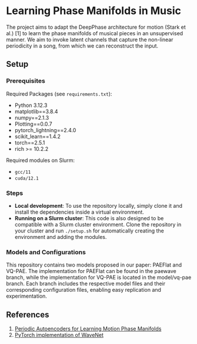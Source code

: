 # Learning Phase Manifolds in Music
The project aims to adapt the DeepPhase architecture for motion
(Stark et al.) [1] to learn the phase manifolds of musical pieces
in an unsupervised manner. We aim to invoke latent channels
that capture the non-linear periodicity in a song, from which we
can reconstruct the input. 


## Setup
### Prerequisites
Required Packages (see ```requirements.txt```):
- Python 3.12.3
- matplotlib==3.8.4
- numpy==2.1.3
- Plotting==0.0.7
- pytorch_lightning==2.4.0
- scikit_learn==1.4.2
- torch==2.5.1
- rich >= 10.2.2
  
Required modules on Slurm:
  - `gcc/11`
  - `cuda/12.1`

### Steps
- **Local development**: To use the repository locally, simply clone it and install the dependencies inside a virtual environment. 
- **Running on a Slurm cluster**: This code is also designed to be compatible with a Slurm cluster environment. Clone the repository in your cluster and run ```./setup.sh``` for automatically creating the environment and adding the modules.


### Models and Configurations

This repository contains two models proposed in our paper: PAEFlat and VQ-PAE. The implementation for PAEFlat can be found in the paewave branch, while the implementation for VQ-PAE is located in the model/vq-pae branch. Each branch includes the respective model files and their corresponding configuration files, enabling easy replication and experimentation.


## References

1. [Periodic Autoencoders for Learning Motion Phase Manifolds](https://dl.acm.org/doi/10.1145/3528223.3530178)
2. [PyTorch implementation of WaveNet](https://github.com/vincentherrmann/pytorch-wavenet/tree/master)
